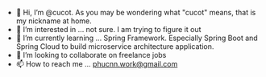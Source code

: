 - 👋 Hi, I’m @cucot. As you may be wondering what "cucot" means, that is my nickname at home.
- 👀 I’m interested in ... not sure. I am trying to figure it out
- 🌱 I’m currently learning ... Spring Framework. Especially Spring Boot and Spring Cloud to build microservice architecture application.
- 💞️ I’m looking to collaborate on freelance jobs
- 📫 How to reach me ... phucnn.work@gmail.com

<!---
cucot/cucot is a ✨ special ✨ repository because its `README.md` (this file) appears on your GitHub profile.
You can click the Preview link to take a look at your changes.
--->
